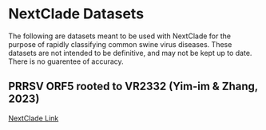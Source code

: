 # NextClade Datasets

The following are datasets meant to be used with NextClade for the purpose of rapidly classifying common swine virus diseases. These datasets are not  intended to be definitive, and may not be kept up to date. There is no guarentee of accuracy.

## PRRSV ORF5 rooted to VR2332 (Yim-im & Zhang, 2023)

[NextClade Link](https://clades.nextstrain.org/?dataset-url=https://github.com/mazeller/NextClade_Datasets/tree/main/prrsv_yimim_2023)
